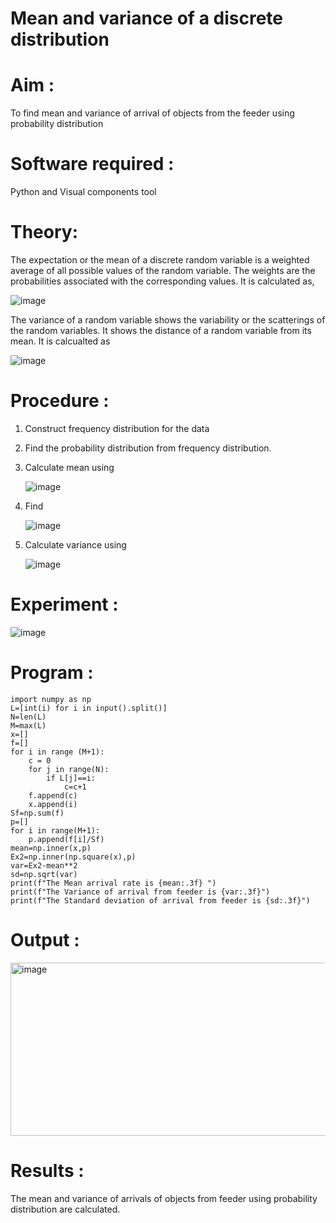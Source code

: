 #  Mean and variance of a discrete  distribution


# Aim : 

To find mean and variance of arrival of objects from the feeder using probability distribution


# Software required :   

Python and Visual components tool

# Theory:

The expectation or the mean of a discrete random variable is a weighted average of all possible
values of the random variable. The weights are the probabilities associated with the corresponding values. 
It is calculated as,

![image](https://user-images.githubusercontent.com/103921593/192938463-e34177f4-f188-48a0-bda2-8f6d1d660ed2.png)

The variance of a random variable shows the variability or the scatterings of the random variables.
It shows the distance of a random variable from its mean. It is calcualted as

![image](https://user-images.githubusercontent.com/103921593/192938695-99fedc01-34d5-4d36-84df-5880e766ed0c.png)


# Procedure :

1. Construct frequency distribution for the data

2. Find the  probability distribution from frequency distribution.

3. Calculate mean using 
   
   ![image](https://user-images.githubusercontent.com/103921593/192940431-03b81777-c54d-4286-b4f4-82dfe7666b4c.png)

4. Find  
   
      ![image](https://user-images.githubusercontent.com/103921593/192940255-2d9dd746-6875-4a6d-877b-6da6cdb96ab1.png)

5.  Calculate variance using 
  
      ![image](https://user-images.githubusercontent.com/103921593/192942852-913550a9-fabe-4a55-b956-0487b18bbd97.png)


# Experiment :

![image](https://user-images.githubusercontent.com/103921593/229993174-5b67e57e-3e01-4ac4-9f83-410a932b22bf.png)

# Program :
```
import numpy as np
L=[int(i) for i in input().split()]
N=len(L)
M=max(L)
x=[]
f=[]
for i in range (M+1):
    c = 0
    for j in range(N):
        if L[j]==i:
            c=c+1
    f.append(c)
    x.append(i)
Sf=np.sum(f)
p=[]
for i in range(M+1):
    p.append(f[i]/Sf)
mean=np.inner(x,p)
Ex2=np.inner(np.square(x),p)
var=Ex2-mean**2
sd=np.sqrt(var)
print(f"The Mean arrival rate is {mean:.3f} ")
print(f"The Variance of arrival from feeder is {var:.3f}")
print(f"The Standard deviation of arrival from feeder is {sd:.3f}")

```

# Output : 
<img width="930" height="277" alt="image" src="https://github.com/user-attachments/assets/c51ff7bb-fcb2-45eb-b22d-ca2703bd7dab" />


# Results :
The mean and variance of arrivals of objects from feeder using probability distribution are calculated.

